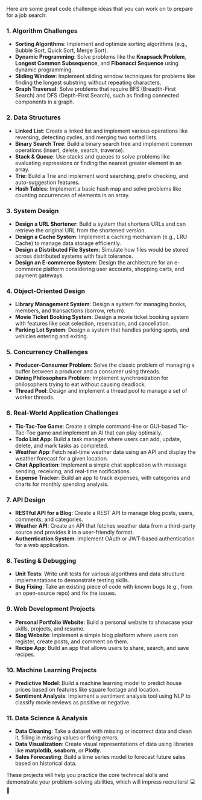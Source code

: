 Here are some great code challenge ideas that you can work on to prepare for a job search:

### 1. **Algorithm Challenges**
   - **Sorting Algorithms**: Implement and optimize sorting algorithms (e.g., Bubble Sort, Quick Sort, Merge Sort).
   - **Dynamic Programming**: Solve problems like the **Knapsack Problem**, **Longest Common Subsequence**, and **Fibonacci Sequence** using dynamic programming.
   - **Sliding Window**: Implement sliding window techniques for problems like finding the longest substring without repeating characters.
   - **Graph Traversal**: Solve problems that require BFS (Breadth-First Search) and DFS (Depth-First Search), such as finding connected components in a graph.

### 2. **Data Structures**
   - **Linked List**: Create a linked list and implement various operations like reversing, detecting cycles, and merging two sorted lists.
   - **Binary Search Tree**: Build a binary search tree and implement common operations (insert, delete, search, traverse).
   - **Stack & Queue**: Use stacks and queues to solve problems like evaluating expressions or finding the nearest greater element in an array.
   - **Trie**: Build a Trie and implement word searching, prefix checking, and auto-suggestion features.
   - **Hash Tables**: Implement a basic hash map and solve problems like counting occurrences of elements in an array.

### 3. **System Design**
   - **Design a URL Shortener**: Build a system that shortens URLs and can retrieve the original URL from the shortened version.
   - **Design a Cache System**: Implement a caching mechanism (e.g., LRU Cache) to manage data storage efficiently.
   - **Design a Distributed File System**: Simulate how files would be stored across distributed systems with fault tolerance.
   - **Design an E-commerce System**: Design the architecture for an e-commerce platform considering user accounts, shopping carts, and payment gateways.

### 4. **Object-Oriented Design**
   - **Library Management System**: Design a system for managing books, members, and transactions (borrow, return).
   - **Movie Ticket Booking System**: Design a movie ticket booking system with features like seat selection, reservation, and cancellation.
   - **Parking Lot System**: Design a system that handles parking spots, and vehicles entering and exiting.

### 5. **Concurrency Challenges**
   - **Producer-Consumer Problem**: Solve the classic problem of managing a buffer between a producer and a consumer using threads.
   - **Dining Philosophers Problem**: Implement synchronization for philosophers trying to eat without causing deadlock.
   - **Thread Pool**: Design and implement a thread pool to manage a set of worker threads.

### 6. **Real-World Application Challenges**
   - **Tic-Tac-Toe Game**: Create a simple command-line or GUI-based Tic-Tac-Toe game and implement an AI that can play optimally.
   - **Todo List App**: Build a task manager where users can add, update, delete, and mark tasks as completed.
   - **Weather App**: Fetch real-time weather data using an API and display the weather forecast for a given location.
   - **Chat Application**: Implement a simple chat application with message sending, receiving, and real-time notifications.
   - **Expense Tracker**: Build an app to track expenses, with categories and charts for monthly spending analysis.

### 7. **API Design**
   - **RESTful API for a Blog**: Create a REST API to manage blog posts, users, comments, and categories.
   - **Weather API**: Create an API that fetches weather data from a third-party source and provides it in a user-friendly format.
   - **Authentication System**: Implement OAuth or JWT-based authentication for a web application.

### 8. **Testing & Debugging**
   - **Unit Tests**: Write unit tests for various algorithms and data structure implementations to demonstrate testing skills.
   - **Bug Fixing**: Take an existing piece of code with known bugs (e.g., from an open-source repo) and fix the issues.

### 9. **Web Development Projects**
   - **Personal Portfolio Website**: Build a personal website to showcase your skills, projects, and resume.
   - **Blog Website**: Implement a simple blog platform where users can register, create posts, and comment on them.
   - **Recipe App**: Build an app that allows users to share, search, and save recipes.

### 10. **Machine Learning Projects**
   - **Predictive Model**: Build a machine learning model to predict house prices based on features like square footage and location.
   - **Sentiment Analysis**: Implement a sentiment analysis tool using NLP to classify movie reviews as positive or negative.

### 11. **Data Science & Analysis**
   - **Data Cleaning**: Take a dataset with missing or incorrect data and clean it, filling in missing values or fixing errors.
   - **Data Visualization**: Create visual representations of data using libraries like **matplotlib**, **seaborn**, or **Plotly**.
   - **Sales Forecasting**: Build a time series model to forecast future sales based on historical data.

These projects will help you practice the core technical skills and demonstrate your problem-solving abilities, which will impress recruiters! 💻🚀
